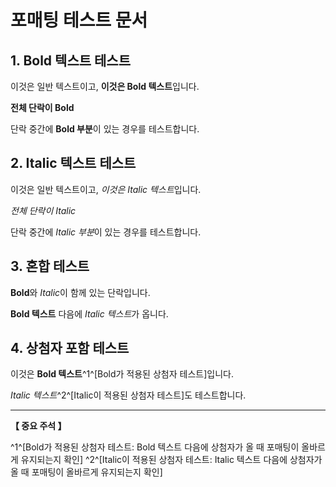 # 포매팅 테스트 문서

## 1. Bold 텍스트 테스트

이것은 일반 텍스트이고, **이것은 Bold 텍스트**입니다.

**전체 단락이 Bold**

단락 중간에 **Bold 부분**이 있는 경우를 테스트합니다.

## 2. Italic 텍스트 테스트

이것은 일반 텍스트이고, *이것은 Italic 텍스트*입니다.

*전체 단락이 Italic*

단락 중간에 *Italic 부분*이 있는 경우를 테스트합니다.

## 3. 혼합 테스트

**Bold**와 *Italic*이 함께 있는 단락입니다.

**Bold 텍스트** 다음에 *Italic 텍스트*가 옵니다.

## 4. 상첨자 포함 테스트

이것은 **Bold 텍스트**^1^[Bold가 적용된 상첨자 테스트]입니다.

*Italic 텍스트*^2^[Italic이 적용된 상첨자 테스트]도 테스트합니다.

---

**【 중요 주석 】**

^1^[Bold가 적용된 상첨자 테스트: Bold 텍스트 다음에 상첨자가 올 때 포매팅이 올바르게 유지되는지 확인]
^2^[Italic이 적용된 상첨자 테스트: Italic 텍스트 다음에 상첨자가 올 때 포매팅이 올바르게 유지되는지 확인]
